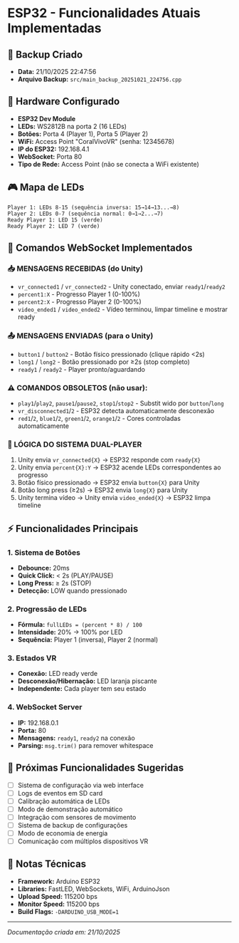 # ESP32 - Funcionalidades Atuais Implementadas

## 📅 Backup Criado
- **Data:** 21/10/2025 22:47:56
- **Arquivo Backup:** `src/main_backup_20251021_224756.cpp`

## 🔧 Hardware Configurado
- **ESP32 Dev Module**
- **LEDs:** WS2812B na porta 2 (16 LEDs)
- **Botões:** Porta 4 (Player 1), Porta 5 (Player 2)
- **WiFi:** Access Point "CoralVivoVR" (senha: 12345678)
- **IP do ESP32:** 192.168.4.1
- **WebSocket:** Porta 80
- **Tipo de Rede:** Access Point (não se conecta a WiFi existente)

## 🎮 Mapa de LEDs
```
Player 1: LEDs 8-15 (sequência inversa: 15→14→13...→8)
Player 2: LEDs 0-7 (sequência normal: 0→1→2...→7)
Ready Player 1: LED 15 (verde)
Ready Player 2: LED 7 (verde)
```

## 📡 Comandos WebSocket Implementados

### 📥 MENSAGENS RECEBIDAS (do Unity)
- `vr_connected1` / `vr_connected2` - Unity conectado, enviar `ready1`/`ready2`
- `percent1:X` - Progresso Player 1 (0-100%)
- `percent2:X` - Progresso Player 2 (0-100%)
- `video_ended1` / `video_ended2` - Vídeo terminou, limpar timeline e mostrar ready

### 📤 MENSAGENS ENVIADAS (para o Unity)
- `button1` / `button2` - Botão físico pressionado (clique rápido <2s)
- `long1` / `long2` - Botão pressionado por ≥2s (stop completo)
- `ready1` / `ready2` - Player pronto/aguardando

### ⚠️ COMANDOS OBSOLETOS (não usar):
- `play1`/`play2`, `pause1`/`pause2`, `stop1`/`stop2` - Substit wido por `button`/`long`
- `vr_disconnected1`/`2` - ESP32 detecta automaticamente desconexão
- `red1`/`2`, `blue1`/`2`, `green1`/`2`, `orange1`/`2` - Cores controladas automaticamente

### 🎯 LÓGICA DO SISTEMA DUAL-PLAYER
1. Unity envia `vr_connected{X}` → ESP32 responde com `ready{X}`
2. Unity envia `percent{X}:Y` → ESP32 acende LEDs correspondentes ao progresso
3. Botão físico pressionado → ESP32 envia `button{X}` para Unity
4. Botão long press (≥2s) → ESP32 envia `long{X}` para Unity
5. Unity termina vídeo → Unity envia `video_ended{X}` → ESP32 limpa timeline

## ⚡ Funcionalidades Principais

### 1. Sistema de Botões
- **Debounce:** 20ms
- **Quick Click:** < 2s (PLAY/PAUSE)
- **Long Press:** ≥ 2s (STOP)
- **Detecção:** LOW quando pressionado

### 2. Progressão de LEDs
- **Fórmula:** `fullLEDs = (percent * 8) / 100`
- **Intensidade:** 20% → 100% por LED
- **Sequência:** Player 1 (inversa), Player 2 (normal)

### 3. Estados VR
- **Conexão:** LED ready verde
- **Desconexão/Hibernação:** LED laranja piscante
- **Independente:** Cada player tem seu estado

### 4. WebSocket Server
- **IP:** 192.168.0.1
- **Porta:** 80
- **Mensagens:** `ready1`, `ready2` na conexão
- **Parsing:** `msg.trim()` para remover whitespace

## 🚀 Próximas Funcionalidades Sugeridas
- [ ] Sistema de configuração via web interface
- [ ] Logs de eventos em SD card
- [ ] Calibração automática de LEDs
- [ ] Modo de demonstração automático
- [ ] Integração com sensores de movimento
- [ ] Sistema de backup de configurações
- [ ] Modo de economia de energia
- [ ] Comunicação com múltiplos dispositivos VR

## 📝 Notas Técnicas
- **Framework:** Arduino ESP32
- **Libraries:** FastLED, WebSockets, WiFi, ArduinoJson
- **Upload Speed:** 115200 bps
- **Monitor Speed:** 115200 bps
- **Build Flags:** `-DARDUINO_USB_MODE=1`

---
*Documentação criada em: 21/10/2025*

